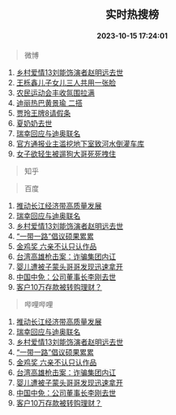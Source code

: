 <div align="center"><h2>实时热搜榜</h2><h4>2023-10-15 17:24:01</h4></div>

> 微博  

1. [乡村爱情13刘能饰演者赵明远去世](https://s.weibo.com/weibo?q=%23%E4%B9%A1%E6%9D%91%E7%88%B1%E6%83%8513%E5%88%98%E8%83%BD%E9%A5%B0%E6%BC%94%E8%80%85%E8%B5%B5%E6%98%8E%E8%BF%9C%E5%8E%BB%E4%B8%96%23&t=31&band_rank=1&Refer=top)<br />
2. [王栎鑫儿子女儿三人共用一张脸](https://s.weibo.com/weibo?q=%23%E7%8E%8B%E6%A0%8E%E9%91%AB%E5%84%BF%E5%AD%90%E5%A5%B3%E5%84%BF%E4%B8%89%E4%BA%BA%E5%85%B1%E7%94%A8%E4%B8%80%E5%BC%A0%E8%84%B8%23&t=31&band_rank=2&Refer=top)<br />
3. [农民运动会丰收氛围拉满](https://s.weibo.com/weibo?q=%23%E5%86%9C%E6%B0%91%E8%BF%90%E5%8A%A8%E4%BC%9A%E4%B8%B0%E6%94%B6%E6%B0%9B%E5%9B%B4%E6%8B%89%E6%BB%A1%23&t=31&band_rank=3&Refer=top)<br />
4. [迪丽热巴黄景瑜 二搭](https://s.weibo.com/weibo?q=%E8%BF%AA%E4%B8%BD%E7%83%AD%E5%B7%B4%E9%BB%84%E6%99%AF%E7%91%9C%20%E4%BA%8C%E6%90%AD&t=31&band_rank=4&Refer=top)<br />
5. [贾玲王牌8请假条](https://s.weibo.com/weibo?q=%23%E8%B4%BE%E7%8E%B2%E7%8E%8B%E7%89%8C8%E8%AF%B7%E5%81%87%E6%9D%A1%23&t=31&band_rank=5&Refer=top)<br />
6. [夏奶奶去世](https://s.weibo.com/weibo?q=%E5%A4%8F%E5%A5%B6%E5%A5%B6%E5%8E%BB%E4%B8%96&t=31&band_rank=6&Refer=top)<br />
7. [瑞幸回应与迪奥联名](https://s.weibo.com/weibo?q=%23%E7%91%9E%E5%B9%B8%E5%9B%9E%E5%BA%94%E4%B8%8E%E8%BF%AA%E5%A5%A5%E8%81%94%E5%90%8D%23&t=31&band_rank=7&Refer=top)<br />
8. [官方通报业主滥挖地下室致河水倒灌车库](https://s.weibo.com/weibo?q=%23%E5%AE%98%E6%96%B9%E9%80%9A%E6%8A%A5%E4%B8%9A%E4%B8%BB%E6%BB%A5%E6%8C%96%E5%9C%B0%E4%B8%8B%E5%AE%A4%E8%87%B4%E6%B2%B3%E6%B0%B4%E5%80%92%E7%81%8C%E8%BD%A6%E5%BA%93%23&t=31&band_rank=8&Refer=top)<br />
9. [女子欲轻生被遛狗大哥死死拽住](https://s.weibo.com/weibo?q=%23%E5%A5%B3%E5%AD%90%E6%AC%B2%E8%BD%BB%E7%94%9F%E8%A2%AB%E9%81%9B%E7%8B%97%E5%A4%A7%E5%93%A5%E6%AD%BB%E6%AD%BB%E6%8B%BD%E4%BD%8F%23&t=31&band_rank=9&Refer=top)<br />

> 知乎  


> 百度  

1. [推动长江经济带高质量发展](https://www.baidu.com/s?wd=%E6%8E%A8%E5%8A%A8%E9%95%BF%E6%B1%9F%E7%BB%8F%E6%B5%8E%E5%B8%A6%E9%AB%98%E8%B4%A8%E9%87%8F%E5%8F%91%E5%B1%95&sa=fyb_news&rsv_dl=fyb_news)<br />
2. [瑞幸回应与迪奥联名](https://www.baidu.com/s?wd=%E7%91%9E%E5%B9%B8%E5%9B%9E%E5%BA%94%E4%B8%8E%E8%BF%AA%E5%A5%A5%E8%81%94%E5%90%8D&sa=fyb_news&rsv_dl=fyb_news)<br />
3. [乡村爱情13刘能饰演者赵明远去世](https://www.baidu.com/s?wd=%E4%B9%A1%E6%9D%91%E7%88%B1%E6%83%8513%E5%88%98%E8%83%BD%E9%A5%B0%E6%BC%94%E8%80%85%E8%B5%B5%E6%98%8E%E8%BF%9C%E5%8E%BB%E4%B8%96&sa=fyb_news&rsv_dl=fyb_news)<br />
4. [“一带一路”倡议硕果累累](https://www.baidu.com/s?wd=%E2%80%9C%E4%B8%80%E5%B8%A6%E4%B8%80%E8%B7%AF%E2%80%9D%E5%80%A1%E8%AE%AE%E7%A1%95%E6%9E%9C%E7%B4%AF%E7%B4%AF&sa=fyb_news&rsv_dl=fyb_news)<br />
5. [金鸡奖 六亲不认只认作品](https://www.baidu.com/s?wd=%E9%87%91%E9%B8%A1%E5%A5%96+%E5%85%AD%E4%BA%B2%E4%B8%8D%E8%AE%A4%E5%8F%AA%E8%AE%A4%E4%BD%9C%E5%93%81&sa=fyb_news&rsv_dl=fyb_news)<br />
6. [台湾高雄枪击案：诈骗集团内讧](https://www.baidu.com/s?wd=%E5%8F%B0%E6%B9%BE%E9%AB%98%E9%9B%84%E6%9E%AA%E5%87%BB%E6%A1%88%EF%BC%9A%E8%AF%88%E9%AA%97%E9%9B%86%E5%9B%A2%E5%86%85%E8%AE%A7&sa=fyb_news&rsv_dl=fyb_news)<br />
7. [婴儿遭被子蒙头哥哥发现迅速拿开](https://www.baidu.com/s?wd=%E5%A9%B4%E5%84%BF%E9%81%AD%E8%A2%AB%E5%AD%90%E8%92%99%E5%A4%B4%E5%93%A5%E5%93%A5%E5%8F%91%E7%8E%B0%E8%BF%85%E9%80%9F%E6%8B%BF%E5%BC%80&sa=fyb_news&rsv_dl=fyb_news)<br />
8. [中国中免：公司董事长李刚去世](https://www.baidu.com/s?wd=%E4%B8%AD%E5%9B%BD%E4%B8%AD%E5%85%8D%EF%BC%9A%E5%85%AC%E5%8F%B8%E8%91%A3%E4%BA%8B%E9%95%BF%E6%9D%8E%E5%88%9A%E5%8E%BB%E4%B8%96&sa=fyb_news&rsv_dl=fyb_news)<br />
9. [客户10万存款被转购理财？](https://www.baidu.com/s?wd=%E5%AE%A2%E6%88%B710%E4%B8%87%E5%AD%98%E6%AC%BE%E8%A2%AB%E8%BD%AC%E8%B4%AD%E7%90%86%E8%B4%A2%EF%BC%9F&sa=fyb_news&rsv_dl=fyb_news)<br />

> 哔哩哔哩  

1. [推动长江经济带高质量发展](https://www.baidu.com/s?wd=%E6%8E%A8%E5%8A%A8%E9%95%BF%E6%B1%9F%E7%BB%8F%E6%B5%8E%E5%B8%A6%E9%AB%98%E8%B4%A8%E9%87%8F%E5%8F%91%E5%B1%95&sa=fyb_news&rsv_dl=fyb_news)<br />
2. [瑞幸回应与迪奥联名](https://www.baidu.com/s?wd=%E7%91%9E%E5%B9%B8%E5%9B%9E%E5%BA%94%E4%B8%8E%E8%BF%AA%E5%A5%A5%E8%81%94%E5%90%8D&sa=fyb_news&rsv_dl=fyb_news)<br />
3. [乡村爱情13刘能饰演者赵明远去世](https://www.baidu.com/s?wd=%E4%B9%A1%E6%9D%91%E7%88%B1%E6%83%8513%E5%88%98%E8%83%BD%E9%A5%B0%E6%BC%94%E8%80%85%E8%B5%B5%E6%98%8E%E8%BF%9C%E5%8E%BB%E4%B8%96&sa=fyb_news&rsv_dl=fyb_news)<br />
4. [“一带一路”倡议硕果累累](https://www.baidu.com/s?wd=%E2%80%9C%E4%B8%80%E5%B8%A6%E4%B8%80%E8%B7%AF%E2%80%9D%E5%80%A1%E8%AE%AE%E7%A1%95%E6%9E%9C%E7%B4%AF%E7%B4%AF&sa=fyb_news&rsv_dl=fyb_news)<br />
5. [金鸡奖 六亲不认只认作品](https://www.baidu.com/s?wd=%E9%87%91%E9%B8%A1%E5%A5%96+%E5%85%AD%E4%BA%B2%E4%B8%8D%E8%AE%A4%E5%8F%AA%E8%AE%A4%E4%BD%9C%E5%93%81&sa=fyb_news&rsv_dl=fyb_news)<br />
6. [台湾高雄枪击案：诈骗集团内讧](https://www.baidu.com/s?wd=%E5%8F%B0%E6%B9%BE%E9%AB%98%E9%9B%84%E6%9E%AA%E5%87%BB%E6%A1%88%EF%BC%9A%E8%AF%88%E9%AA%97%E9%9B%86%E5%9B%A2%E5%86%85%E8%AE%A7&sa=fyb_news&rsv_dl=fyb_news)<br />
7. [婴儿遭被子蒙头哥哥发现迅速拿开](https://www.baidu.com/s?wd=%E5%A9%B4%E5%84%BF%E9%81%AD%E8%A2%AB%E5%AD%90%E8%92%99%E5%A4%B4%E5%93%A5%E5%93%A5%E5%8F%91%E7%8E%B0%E8%BF%85%E9%80%9F%E6%8B%BF%E5%BC%80&sa=fyb_news&rsv_dl=fyb_news)<br />
8. [中国中免：公司董事长李刚去世](https://www.baidu.com/s?wd=%E4%B8%AD%E5%9B%BD%E4%B8%AD%E5%85%8D%EF%BC%9A%E5%85%AC%E5%8F%B8%E8%91%A3%E4%BA%8B%E9%95%BF%E6%9D%8E%E5%88%9A%E5%8E%BB%E4%B8%96&sa=fyb_news&rsv_dl=fyb_news)<br />
9. [客户10万存款被转购理财？](https://www.baidu.com/s?wd=%E5%AE%A2%E6%88%B710%E4%B8%87%E5%AD%98%E6%AC%BE%E8%A2%AB%E8%BD%AC%E8%B4%AD%E7%90%86%E8%B4%A2%EF%BC%9F&sa=fyb_news&rsv_dl=fyb_news)<br />
